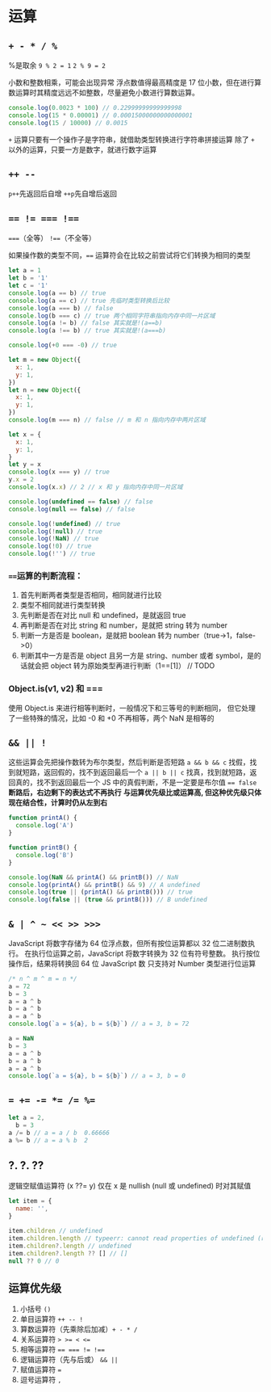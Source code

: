 # 运算

## `+ - * / %`

%是取余 `9 % 2 = 1` `2 % 9 = 2`

小数和整数相乘，可能会出现异常
浮点数值得最高精度是 17 位小数，但在进行算数运算时其精度远远不如整数，尽量避免小数进行算数运算。

```js
console.log(0.0023 * 100) // 0.22999999999999998
console.log(15 * 0.00001) // 0.00015000000000000001
console.log(15 / 10000) // 0.0015
```

`+` 运算只要有一个操作子是字符串，就借助类型转换进行字符串拼接运算
除了 `+` 以外的运算，只要一方是数字，就进行数字运算

## `++ --`

`p++`先返回后自增 `++p`先自增后返回

## `== != === !==`

`===`（全等） `!==`（不全等）

如果操作数的类型不同，`==` 运算符会在比较之前尝试将它们转换为相同的类型

```js
let a = 1
let b = '1'
let c = '1'
console.log(a == b) // true
console.log(a == c) // true 先临时类型转换后比较
console.log(a === b) // false
console.log(b === c) // true 两个相同字符串指向内存中同一片区域
console.log(a != b) // false 其实就是!(a==b)
console.log(a !== b) // true 其实就是!(a===b)

console.log(+0 === -0) // true

let m = new Object({
  x: 1,
  y: 1,
})
let n = new Object({
  x: 1,
  y: 1,
})
console.log(m === n) // false // m 和 n 指向内存中两片区域

let x = {
  x: 1,
  y: 1,
}
let y = x
console.log(x === y) // true
y.x = 2
console.log(x.x) // 2 // x 和 y 指向内存中同一片区域

console.log(undefined == false) // false
console.log(null == false) // false

console.log(!undefined) // true
console.log(!null) // true
console.log(!NaN) // true
console.log(!0) // true
console.log(!'') // true
```

### `==`运算的判断流程：

1. 首先判断两者类型是否相同，相同就进行比较
2. 类型不相同就进行类型转换
3. 先判断是否在对比 null 和 undefined，是就返回 true
4. 再判断是否在对比 string 和 number，是就把 string 转为 number
5. 判断一方是否是 boolean，是就把 boolean 转为 number（true->1，false->0）
6. 判断其中一方是否是 object 且另一方是 string、number 或者 symbol，是的话就会把 object 转为原始类型再进行判断（1==[1]） // TODO

### Object.is(v1, v2) 和 ===

使用 Object.is 来进行相等判断时，一般情况下和三等号的判断相同，
但它处理了一些特殊的情况，比如 -0 和 +0 不再相等，两个 NaN 是相等的

## `&& || !`

这些运算会先把操作数转为布尔类型，然后判断是否短路
`a && b && c` 找假，找到就短路，返回假的，找不到返回最后一个
`a || b || c` 找真，找到就短路，返回真的，找不到返回最后一个
JS 中的真假判断，不是一定要是布尔值 `== false`
**断路后，右边剩下的表达式不再执行**
**与运算优先级比或运算高, 但这种优先级只体现在结合性，计算时仍从左到右**

```js
function printA() {
  console.log('A')
}

function printB() {
  console.log('B')
}

console.log(NaN && printA() && printB()) // NaN
console.log(printA() && printB() && 9) // A undefined
console.log(true || (printA() && printB())) // true
console.log(false || (true && printB())) // B undefined
```

## `& | ^ ~ << >> >>>`

JavaScript 将数字存储为 64 位浮点数，但所有按位运算都以 32 位二进制数执行。
在执行位运算之前，JavaScript 将数字转换为 32 位有符号整数。
执行按位操作后，结果将转换回 64 位 JavaScript 数
只支持对 Number 类型进行位运算

```js
/* n ^ m ^ m = n */
a = 72
b = 3
a = a ^ b
b = a ^ b
a = a ^ b
console.log(`a = ${a}, b = ${b}`) // a = 3, b = 72

a = NaN
b = 3
a = a ^ b
b = a ^ b
a = a ^ b
console.log(`a = ${a}, b = ${b}`) // a = 3, b = 0
```

## `= += -= *= /= %=`

```js
let a = 2,
  b = 3
a /= b // a = a / b  0.66666
a %= b // a = a % b  2
```

## ?. ?. ??

逻辑空赋值运算符 (x ??= y) 仅在 x 是 nullish (null 或 undefined) 时对其赋值

```js
let item = {
  name: '',
}

item.children // undefined
item.children.length // typeerr: cannot read properties of undefined (reading 'length')
item.children?.length // undefined
item.children?.length ?? [] // []
null ?? 0 // 0
```

## 运算优先级

1. 小括号 `()`
2. 单目运算符 `++ -- !`
3. 算数运算符（先乘除后加减）`+ - * /`
4. 关系运算符 `> >= < <=`
5. 相等运算符 `== === != !==`
6. 逻辑运算符（先与后或） `&& ||`
7. 赋值运算符 `=`
8. 逗号运算符 `,`
